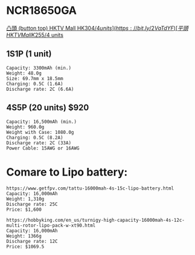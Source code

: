 # NCR18650GA
[凸頭 (button top) HKTV Mall HK$304/4 units](https://bit.ly/2VaTdYF)
[平頭 HKTV Mall K$255/4 units](https://bit.ly/2T6Ca7o)

## 1S1P (1 unit)
    Capacity: 3300mAh (min.)
    Weight: 48.0g
    Size: 69.7mm x 18.5mm
    Charging: 0.5C (1.6A)
    Discharge rate: 2C (6.6A)

## 4S5P (20 units) $920
    Capacity: 16,500mAh (min.)
    Weight: 960.0g
    Weight with Case: 1080.0g
    Charging: 0.5C (8.2A)
    Discharge rate: 2C (33A) 
    Power Cable: 15AWG or 16AWG
    

# Comare to Lipo battery:
    https://www.getfpv.com/tattu-16000mah-4s-15c-lipo-battery.html
    Capacity: 16,000mAh
    Weight: 1,310g
    Discharge rate: 25C
    Price: $1,600

    https://hobbyking.com/en_us/turnigy-high-capacity-16000mah-4s-12c-multi-rotor-lipo-pack-w-xt90.html
    Capacity: 16,000mAh
    Weight: 1366g
    Discharge rate: 12C
    Price: $1069.5

